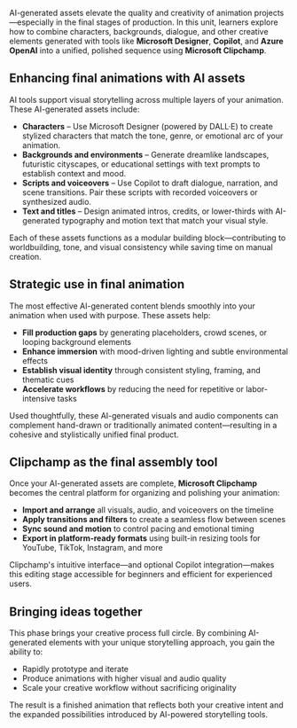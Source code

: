 AI-generated assets elevate the quality and creativity of animation projects—especially in the final stages of production. In this unit, learners explore how to combine characters, backgrounds, dialogue, and other creative elements generated with tools like **Microsoft Designer**, **Copilot**, and **Azure OpenAI** into a unified, polished sequence using **Microsoft Clipchamp**.

## Enhancing final animations with AI assets

AI tools support visual storytelling across multiple layers of your animation. These AI-generated assets include:

- **Characters** – Use Microsoft Designer (powered by DALL·E) to create stylized characters that match the tone, genre, or emotional arc of your animation.  
- **Backgrounds and environments** – Generate dreamlike landscapes, futuristic cityscapes, or educational settings with text prompts to establish context and mood.  
- **Scripts and voiceovers** – Use Copilot to draft dialogue, narration, and scene transitions. Pair these scripts with recorded voiceovers or synthesized audio.  
- **Text and titles** – Design animated intros, credits, or lower-thirds with AI-generated typography and motion text that match your visual style.

Each of these assets functions as a modular building block—contributing to worldbuilding, tone, and visual consistency while saving time on manual creation.

## Strategic use in final animation

The most effective AI-generated content blends smoothly into your animation when used with purpose. These assets help:

- **Fill production gaps** by generating placeholders, crowd scenes, or looping background elements  
- **Enhance immersion** with mood-driven lighting and subtle environmental effects  
- **Establish visual identity** through consistent styling, framing, and thematic cues  
- **Accelerate workflows** by reducing the need for repetitive or labor-intensive tasks

Used thoughtfully, these AI-generated visuals and audio components can complement hand-drawn or traditionally animated content—resulting in a cohesive and stylistically unified final product.

## Clipchamp as the final assembly tool

Once your AI-generated assets are complete, **Microsoft Clipchamp** becomes the central platform for organizing and polishing your animation:

- **Import and arrange** all visuals, audio, and voiceovers on the timeline  
- **Apply transitions and filters** to create a seamless flow between scenes  
- **Sync sound and motion** to control pacing and emotional timing  
- **Export in platform-ready formats** using built-in resizing tools for YouTube, TikTok, Instagram, and more

Clipchamp's intuitive interface—and optional Copilot integration—makes this editing stage accessible for beginners and efficient for experienced users.

## Bringing ideas together

This phase brings your creative process full circle. By combining AI-generated elements with your unique storytelling approach, you gain the ability to:

- Rapidly prototype and iterate  
- Produce animations with higher visual and audio quality  
- Scale your creative workflow without sacrificing originality

The result is a finished animation that reflects both your creative intent and the expanded possibilities introduced by AI-powered storytelling tools.
